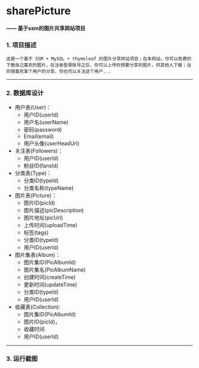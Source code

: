 # sharePicture
**—— 基于ssm的图片共享网站项目**

### 1. 项目描述
    这是一个基于 SSM + MySQL + thymeleaf 的图片分享网站项目；在本网站，你可以免费的下载自己喜欢的图片，在注册登录账号之后，你可以上传你想要分享的图片，供其他人下载；当你很喜欢某个用户的分享，你也可以关注这个用户...

---------

### 2. 数据库设计
+ 用户表(User)：
  + 用户ID(userId)
  + 用户名(userName)
  + 密码(password)
  + Email(email)
  + 用户头像(userHeadUrl)
+ 关注表(Followers)：
  + 用户ID(userId)
  + 粉丝ID(fansId)
+ 分类表(Type)：
  + 分类ID(typeId)
  + 分类名称(typeName)
+ 图片表(Picture)：
  + 图片ID(picId)
  + 图片描述(picDescription)
  + 图片地址(picUrl)
  + 上传时间(uploadTime)
  + 标签(tags)
  + 分类ID(typeId)
  + 用户ID(userId)
+ 图片集表(Album)：
  + 图片集ID(PicAlbumId)
  + 图片集名(PicAlbumName)
  + 创建时间(createTime)
  + 更新时间(updateTime)
  + 分类ID(typeId)
  + 用户ID(userId)
+ 收藏表(Collection):
  + 图片集ID(PicAlbumId)
  + 图片ID(picId)，
  + 收藏时间
  + 用户ID(userId)

---------------

### 3. 运行截图
